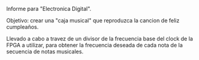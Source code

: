 Informe para "Electronica Digital".

Objetivo: crear una "caja musical" que reproduzca la cancion de feliz cumpleaños.

Llevado a cabo a travez de un divisor de la frecuencia base del clock de la FPGA a utilizar, para obtener la frecuencia deseada de cada nota de la secuencia de notas musicales.
